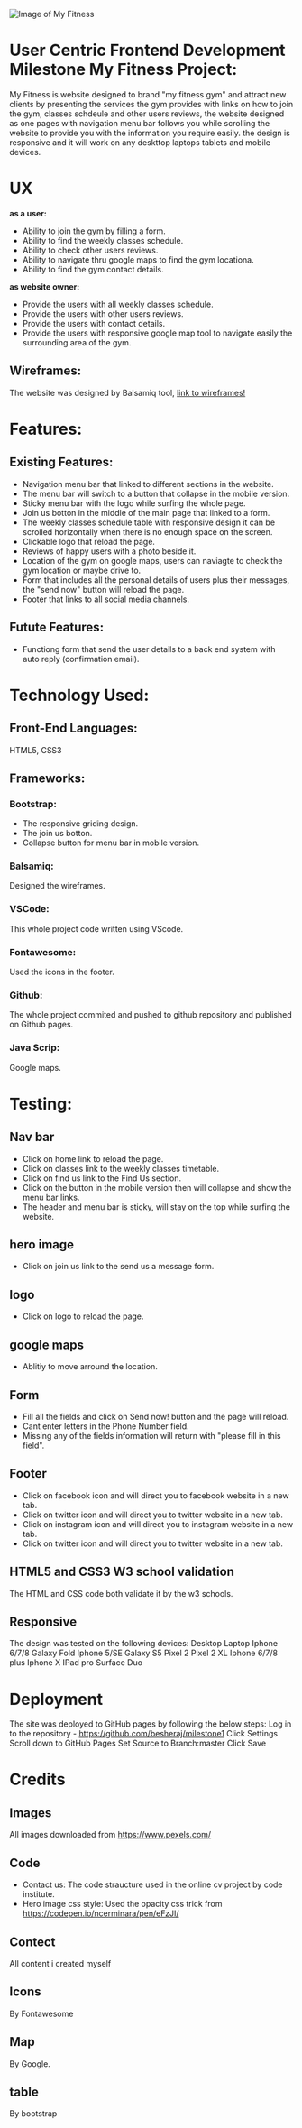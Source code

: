 



![Image of My Fitness](assets/images/myfitness-responsive.png)


# **User Centric Frontend Development Milestone My Fitness Project:**

My Fitness is website designed to brand "my fitness gym" and attract new clients by presenting the services the gym provides with links on how to join the gym, classes schdeule and other users reviews, the website designed as one pages with navigation menu bar follows you while scrolling the website to provide you with the information you require easily. 
the design is responsive and it will work on any deskttop laptops tablets and mobile devices.

# **UX** 

**as a user:**
- Ability to join the gym by filling a form.
- Ability to find the weekly classes schedule.
- Ability to check other users reviews.
- Ability to navigate thru google maps to find the gym locationa.
- Ability to find the gym contact details.

**as website owner:**
- Provide the users with all weekly classes schedule.
- Provide the users with other users reviews.
- Provide the users with contact details.
- Provide the users with responsive google map tool to navigate easily the surrounding area of the gym.

## **Wireframes**:
The website was designed by Balsamiq tool, [link to wireframes!](wireframes/wireframes.pdf)

# Features:
## Existing Features:
- Navigation menu bar that linked to different sections in the  website.
- The menu bar will switch to a button that collapse in the mobile version.
- Sticky menu bar with the logo while surfing the whole page.
- Join us botton in the middle of the main page that linked to a form.
- The weekly classes schedule table with responsive design it can be scrolled horizontally when there is no enough space on the screen.
- Clickable logo that reload the page.
- Reviews of happy users with a photo beside it.
- Location of the gym on google maps, users can naviagte to check the gym location  or maybe drive to.
- Form that includes all the personal details of users plus their messages, the "send now" button will reload the page.
- Footer that links to all social media channels.

## Futute Features:
- Functiong form that send the user details to a back end system with auto reply (confirmation email).

# Technology Used:
## Front-End Languages: 
HTML5, CSS3
## Frameworks:
### Bootstrap:
- The responsive griding design.
- The join us botton.
- Collapse button for menu bar in mobile version.
### Balsamiq:
Designed the wireframes.
### VSCode:
This whole project code written using VScode.
### Fontawesome:
Used the icons in the footer.
### Github:
The whole project commited and pushed to github repository and published on Github pages.
### Java Scrip:
Google maps.

# Testing:
 ## Nav bar 
 - Click on home link to reload the page.
 - Click on classes link to the weekly classes timetable.
 - Click on find us link to the Find Us section.
 - Click on the button in the mobile version then will collapse and show the menu bar links.
 - The header and menu bar is sticky, will stay on the top while surfing the website.
 ## hero image
 - Click on join us link to the send us a message form.
 ## logo
 - Click on logo to reload the page.
 ## google maps
 - Ablitiy to move arround the location.
 ## Form
 - Fill all the fields and click on Send now! button and the page will reload.
 - Cant enter letters in the Phone Number field. 
 - Missing any of the fields information will return with "please fill in this field".
 ## Footer
 - Click on facebook icon and will direct you to facebook website in a new tab.
 - Click on twitter icon and will direct you to twitter website in a new tab. 
 - Click on instagram icon and will direct you to instagram website in a new tab. 
 - Click on twitter icon and will direct you to twitter website in a new tab.
 ## HTML5 and CSS3 W3 school validation
 The HTML and CSS code both validate it by the w3 schools.
 ## Responsive
 The design was tested on the following devices:
 Desktop
 Laptop
 Iphone 6/7/8
 Galaxy Fold
 Iphone 5/SE
 Galaxy S5
 Pixel 2
 Pixel 2 XL
 Iphone 6/7/8 plus
 Iphone X
 IPad pro
 Surface Duo
 
 # Deployment
 The site was deployed to GitHub pages by following the below steps: 
 Log in to the repository - https://github.com/besheraj/milestone1
 Click Settings
 Scroll down to GitHub Pages
 Set Source to Branch:master
 Click Save

 # Credits
 ## Images
 All images downloaded from https://www.pexels.com/
 ## Code
 - Contact us:
 The code straucture used in the online cv project by code institute.
 - Hero image css style:
 Used the opacity css trick from https://codepen.io/ncerminara/pen/eFzJI/
 ## Contect
 All content i created myself
 ## Icons
 By Fontawesome
 ## Map
 By Google.
 ## table 
 By bootstrap 




 



